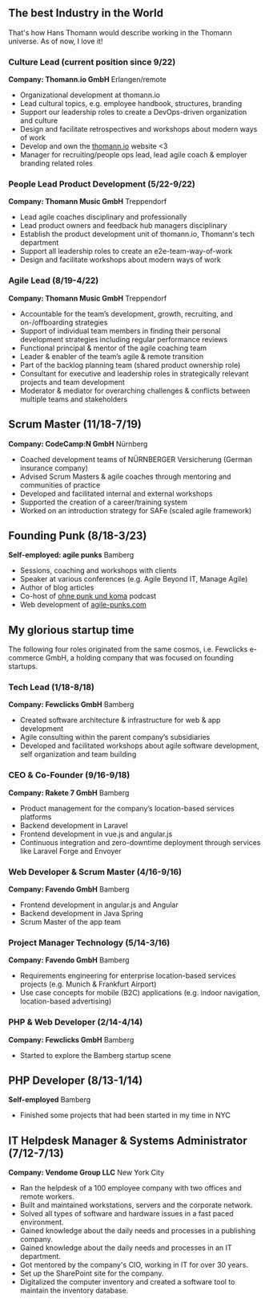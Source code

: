 ## The best Industry in the World
That's how Hans Thomann would describe working in the Thomann universe. As of now, I love it!

### Culture Lead (current position since 9/22)

**Company: Thomann.io GmbH** Erlangen/remote
- Organizational development at thomann.io
- Lead cultural topics, e.g. employee handbook, structures, branding
- Support our leadership roles to create a DevOps-driven organization and culture
- Design and facilitate retrospectives and workshops about modern ways of work
- Develop and own the [thomann.io](https://thomann.io) website <3
- Manager for recruiting/people ops lead, lead agile coach & employer branding related roles

### People Lead Product Development (5/22-9/22)

**Company: Thomann Music GmbH** Treppendorf
- Lead agile coaches disciplinary and professionally
- Lead product owners and feedback hub managers disciplinary
- Establish the product development unit of thomann.io, Thomann's tech department
- Support all leadership roles to create an e2e-team-way-of-work
- Design and facilitate workshops about modern ways of work

### Agile Lead (8/19-4/22)
**Company: Thomann Music GmbH** Treppendorf
- Accountable for the team’s development, growth, recruiting, and on-/offboarding strategies
- Support of individual team members in finding their personal development strategies including regular performance reviews
- Functional principal & mentor of the agile coaching team
- Leader & enabler of the team’s agile & remote transition
- Part of the backlog planning team (shared product ownership role)
- Consultant for executive and leadership roles in strategically relevant projects and team development
- Moderator & mediator for overarching challenges & conflicts between multiple teams and stakeholders

## Scrum Master (11/18-7/19)
**Company: CodeCamp:N GmbH** Nürnberg
- Coached development teams of NÜRNBERGER Versicherung (German insurance company)
- Advised Scrum Masters & agile coaches through mentoring and communities of practice
- Developed and facilitated internal and external workshops
- Supported the creation of a career/training system
- Worked on an introduction strategy for SAFe (scaled agile framework)

## Founding Punk (8/18-3/23)
**Self-employed: agile punks** Bamberg
- Sessions, coaching and workshops with clients
- Speaker at various conferences (e.g. Agile Beyond IT, Manage Agile)
- Author of blog articles
- Co-host of [ohne punk und koma](https://open.spotify.com/show/0v2mCSN9axEi0aujkzC4Fc?si=e61ab36d56c14dc7) podcast
- Web development of [agile-punks.com](https://github.com/raphbibus/ap-2022)

## My glorious startup time
The following four roles originated from the same cosmos, i.e. Fewclicks e-commerce GmbH, a holding company that was focused on founding startups.

### Tech Lead (1/18-8/18)
**Company: Fewclicks GmbH** Bamberg
- Created software architecture & infrastructure for web & app development
- Agile consulting within the parent company’s subsidiaries
- Developed and facilitated workshops about agile software development, self organization and team building

### CEO & Co-Founder (9/16-9/18)
**Company: Rakete 7 GmbH** Bamberg
- Product management for the company’s location-based services platforms
- Backend development in Laravel
- Frontend development in vue.js and angular.js
- Continuous integration and zero-downtime deployment through services like Laravel Forge and Envoyer

### Web Developer & Scrum Master (4/16-9/16)
**Company: Favendo GmbH** Bamberg
- Frontend development in angular.js and Angular
- Backend development in Java Spring
- Scrum Master of the app team

### Project Manager Technology (5/14-3/16)
**Company: Favendo GmbH** Bamberg
- Requirements engineering for enterprise location-based services projects (e.g. Munich & Frankfurt Airport)
- Use case concepts for mobile (B2C) applications (e.g. indoor navigation, location-based advertising)

### PHP & Web Developer (2/14-4/14)
**Company: Fewclicks GmbH** Bamberg
- Started to explore the Bamberg startup scene

## PHP Developer (8/13-1/14)
**Self-employed** Bamberg
- Finished some projects that had been started in my time in NYC

## IT Helpdesk Manager & Systems Administrator (7/12-7/13)
**Company: Vendome Group LLC** New York City
- Ran the helpdesk of a 100 employee company with two offices and remote workers.
- Built and maintained workstations, servers and the corporate network.
- Solved all types of software and hardware issues in a fast paced environment.
- Gained knowledge about the daily needs and processes in a publishing company.
- Gained knowledge about the daily needs and processes in an IT department.
- Got mentored by the company's CIO, working in IT for over 30 years.
- Set up the SharePoint site for the company.
- Digitalized the computer inventory and created a software tool to maintain the inventory database.